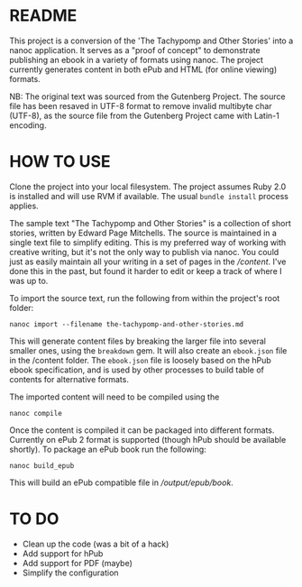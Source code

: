 README
=====

This project is a conversion of the 'The Tachypomp and Other Stories' into a nanoc application. It serves as a
"proof of concept" to demonstrate publishing an ebook in a variety of formats using nanoc. The project currently 
generates content in both ePub and HTML (for online viewing) formats.   

NB: The original text was sourced from the Gutenberg Project. The source file has been resaved in UTF-8 format to remove invalid multibyte char (UTF-8), as the source file from the Gutenberg Project came with Latin-1 encoding.

HOW TO USE
======

Clone the project into your local filesystem. The project assumes Ruby 2.0 is installed and will use RVM if available. The usual `bundle install` process applies.

The sample text "The Tachypomp and Other Stories" is a collection of short stories, written by Edward Page Mitchells. The source is maintained in a single text file to simplify editing. This is my preferred way of working with creative writing, but it's not the only way to publish via nanoc. You could just as easily maintain all your writing in a set of pages in the _/content_. I've done this in the past, but found it harder to edit or keep a track of where I was up to. 

To import the source text, run the following from within the project's root folder:

`nanoc import --filename the-tachypomp-and-other-stories.md`

This will generate content files by breaking the larger file into several smaller ones, using the `breakdown` gem. It will also create an `ebook.json` file in the /content folder. The `ebook.json` file is loosely based on the hPub ebook specification, and is used by other processes to build table of contents for alternative formats.

The imported content will need to be compiled using the 

`nanoc compile`

Once the content is compiled it can be packaged into different formats. Currently on ePub 2 format is supported (though hPub should be available shortly). To package an ePub book run the following:

`nanoc build_epub`

This will build an ePub compatible file in _/output/epub/book_.

TO DO
===

* Clean up the code (was a bit of a hack)
* Add support for hPub
* Add support for PDF (maybe)
* Simplify the configuration

